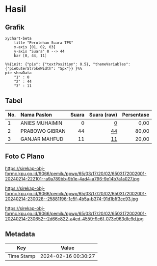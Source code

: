 # Hasil

## Grafik

```mermaid
xychart-beta
    title "Perolehan Suara TPS"
    x-axis [01, 02, 03]
    y-axis "Suara" 0 --> 44
    bar [0, 44, 11]
```

```mermaid
%%{init: {"pie": {"textPosition": 0.5}, "themeVariables": {"pieOuterStrokeWidth": "5px"}} }%%
pie showData
    "1" : 0
    "2" : 44
    "3" : 11
```

## Tabel

| No. | Nama Paslon    | Suara | Suara (raw) | Persentase |
|:--- |:-------------- | -----:| -----------:| ----------:|
| 1   | ANIES MUHAIMIN | 0     | [0][p-1]    | 0,00       |
| 2   | PRABOWO GIBRAN | 44    | [44][p-2]   | 80,00      |
| 3   | GANJAR MAHFUD  | 11    | [11][p-3]   | 20,00      |


[p-1]: https://github.com/gigit-pemilu/pemilu-2024-65-kalimantan-utara/blob/main/pilpres/hitung-suara/sub/65-kalimantan-utara/sub/03-nunukan/sub/17-krayan-tengah/sub/2002-long-rungan/sub/001-tps/sub/paslon-1.txt
[p-2]: https://github.com/gigit-pemilu/pemilu-2024-65-kalimantan-utara/blob/main/pilpres/hitung-suara/sub/65-kalimantan-utara/sub/03-nunukan/sub/17-krayan-tengah/sub/2002-long-rungan/sub/001-tps/sub/paslon-2.txt
[p-3]: https://github.com/gigit-pemilu/pemilu-2024-65-kalimantan-utara/blob/main/pilpres/hitung-suara/sub/65-kalimantan-utara/sub/03-nunukan/sub/17-krayan-tengah/sub/2002-long-rungan/sub/001-tps/sub/paslon-3.txt

## Foto C Plano

https://sirekap-obj-formc.kpu.go.id/9066/pemilu/ppwp/65/03/17/20/02/6503172002001-20240214-222101--a9a789bb-9b1e-4ad4-a796-9e14b7a1a027.jpg

https://sirekap-obj-formc.kpu.go.id/9066/pemilu/ppwp/65/03/17/20/02/6503172002001-20240214-230028--25881196-1c5f-4b5a-b374-91d1bff3cc93.jpg

https://sirekap-obj-formc.kpu.go.id/9066/pemilu/ppwp/65/03/17/20/02/6503172002001-20240214-230652--2d66c822-a4ed-4559-9c6f-073e963dfe9d.jpg


## Metadata

| Key        | Value               |
| ---------- | ------------------- |
| Time Stamp | 2024-02-16 00:30:27 |



